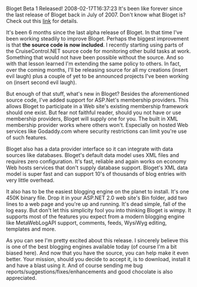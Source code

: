 Bloget Beta 1 Released!
2008-02-17T16:37:23
It's been like forever since the last release of Bloget back in July of 2007. Don't know what Bloget is? Check out this [link](http://mike-ward.net/bloget) for details. 

It's been 6 months since the last alpha release of Bloget. In that time I've been working steadily to improve Bloget. Perhaps the biggest improvement is that **the source code is now included**. I recently starting using parts of the CruiseControl.NET source code for monitoring other build tasks at work. Something that would not have been possible without the source. And so with that lesson learned I'm extending the same policy to others. In fact, over the coming months, I'll be releasing source for all my creations (insert evil laugh) plus a couple of yet to be announced projects I've been working on (insert second evil laugh).

But enough of that stuff, what's new in Bloget? Besides the aforementioned source code, I've added support for ASP.Net's membership providers. This allows Bloget to participate in a Web site's existing membership framework should one exist. But fear not faithful reader, should you not have or use membership providers, Bloget will supply one for you. The built in XML membership provider works where others won't. Especially on hosted Web services like Godaddy.com where security restrictions can limit you're use of such features.

Bloget also has a data provider interface so it can integrate with data sources like databases. Bloget's default data model uses XML files and requires zero configuration. It's fast, reliable and again works on economy Web hosts services that don't supply database support. Bloget's XML data model is super fast and can support 10's of thousands of blog entries with very little overhead.

It also has to be the easiest blogging engine on the planet to install. It's one 450K binary file. Drop it in your ASP.NET 2.0 web site's Bin folder, add two lines to a web page and you're up and running. It's dead simple, fall of the log easy. But don't let this simplicity fool you into thinking Bloget is wimpy. It supports most of the features you expect from a modern blogging engine like MetaWebLogAPI support, comments, feeds, WysiWyg editing, templates and more.

As you can see I'm pretty excited about this release. I sincerely believe this is one of the best blogging engines available today (of course I'm a bit biased here). And now that you have the source, you can help make it even better. Your mission, should you decide to accept it, is to download, install it and have a blast using it. And of course sending me bug reports/suggestions/fixes/enhancements and good chocolate is also appreciated.
